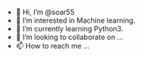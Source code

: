 - 👋 Hi, I’m @soar55
- 👀 I’m interested in Machine learning.
- 🌱 I’m currently learning Python3.
- 💞️ I’m looking to collaborate on ...
- 📫 How to reach me ...

<!---
soar55/soar55 is a ✨ special ✨ repository because its `README.md` (this file) appears on your GitHub profile.
You can click the Preview link to take a look at your changes.
--->
